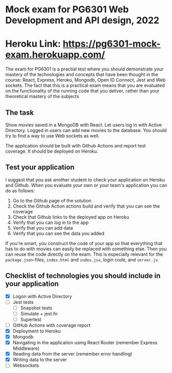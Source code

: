 Mock exam for PG6301 Web Development and API design, 2022
=========================================================
Heroku Link:  https://pg6301-mock-exam.herokuapp.com/
=========================================================

The exam for PG6301 is a practial test where you should demonstrate your mastery of the technologies and concepts that have been thought in the course: React, Express, Heroku, Mongodb, Open ID Connect, Jest and Web sockets. The fact that this is a practical exam means that you are evaluated on the functionality of the running code that you deliver, rather than your theoretical mastery of the subjects

## The task

Show movies saved in a MongoDB with React. Let users log in with Active Directory. Logged in users can add new movies to the database. You should try to find a way to use Web sockets as well.

The application should be built with Github Actions and report test coverage. It should be deployed on Heroku.

## Test your application

I suggest that you ask another student to check your application on Heroku and Github. When you evaluate your own or your team's application you can do as follows:

1. Go to the Github page of the solution
2. Check the Github Action actions build and verify that you can see the coverage
3. Check that Github links to the deployed app on Heroku
4. Verify that you can log in to the app
5. Verify that you can add data
6. Verify that you can see the data you added

If you're smart, you construct the code of your app so that everything that has to do with movies can easily be replaced with something else. Then you can reuse the code directly on the exam. This is especially relevant for the `package.json`-files, `index.html` and `index.jsx`, login code, and `server.js`.

## Checklist of technologies you should include in your application

* [x] Logon with Active Directory
* [ ] Jest tests
    * [ ] Snapshot tests
    * [ ] Simulate + jest.fn
    * [ ] Supertest
* [ ] GitHub Actions with coverage report
* [x] Deployment to Heroku
* [x] Mongodb
* [x] Navigating in the application using React Router (remember Express Middleware)
* [x] Reading data from the server (remember error handling)
* [x] Writing data to the server
* [ ] Websockets
